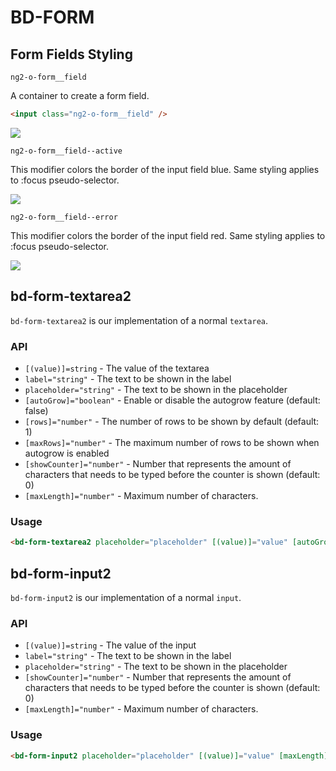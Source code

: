 # BD-FORM

## Form Fields Styling

`ng2-o-form__field`

A container to create a form field.

```html
<input class="ng2-o-form__field" />
```

![](inputfield.png)
 
`ng2-o-form__field--active`

This modifier colors the border of  the input field blue.
Same styling applies to :focus pseudo-selector.

![](inputfield-active.png)

`ng2-o-form__field--error`

This modifier colors the border of the input field red.
Same styling applies to :focus pseudo-selector.

![](inputfield-error.png)


## bd-form-textarea2

`bd-form-textarea2` is our implementation of a normal `textarea`.

### API

- `[(value)]=string` - The value of the textarea
- `label="string"` - The text to be shown in the label
- `placeholder="string"` - The text to be shown in the placeholder
- `[autoGrow]="boolean"` - Enable or disable the autogrow feature (default: false)
- `[rows]="number"` - The number of rows to be shown by default (default: 1)
- `[maxRows]="number"` - The maximum number of rows to be shown when autogrow is enabled
- `[showCounter]="number"` - Number that represents the amount of characters that needs to be typed before the counter is shown (default: 0)
- `[maxLength]="number"` - Maximum number of characters.

### Usage

```html
<bd-form-textarea2 placeholder="placeholder" [(value)]="value" [autoGrow]="true" [rows]="1" [maxRows]="10" [maxLength]="500" [showCounter]="400"></bd-form-textarea2>
```


## bd-form-input2

`bd-form-input2` is our implementation of a normal `input`.

### API

- `[(value)]=string` - The value of the input
- `label="string"` - The text to be shown in the label
- `placeholder="string"` - The text to be shown in the placeholder
- `[showCounter]="number"` - Number that represents the amount of characters that needs to be typed before the counter is shown (default: 0)
- `[maxLength]="number"` - Maximum number of characters.

### Usage

```html
<bd-form-input2 placeholder="placeholder" [(value)]="value" [maxLength]="500" [showCounter]="400"></bd-form-input2>
```
